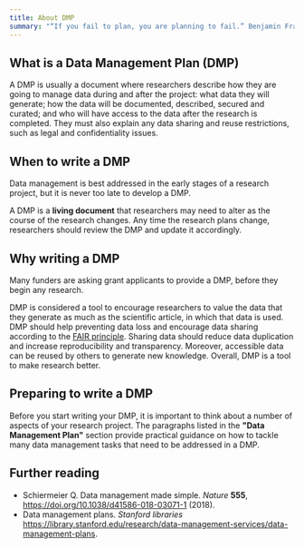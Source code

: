 ```yaml
---
title: About DMP
summary: "“If you fail to plan, you are planning to fail.” Benjamin Franklin."
---
```


## What is a Data Management Plan (DMP)
A DMP is usually a document where researchers describe how they are going to manage data during and after the project: what data they will generate; how the data will be documented, described, secured and curated; and who will have access to the data after the research is completed. They must also explain any data sharing and reuse restrictions, such as legal and confidentiality issues.

## When to write a DMP
Data management is best addressed in the early stages of a research project, but it is never too late to develop a DMP.

A DMP is a **living document** that researchers may need to alter as the course of the research changes. Any time the research plans change, researchers should review the DMP and update it accordingly.

## Why writing a DMP
Many funders are asking grant applicants to provide a DMP, before they begin any research.

DMP is considered a tool to encourage researchers to value the data that they generate as much as the scientific article, in which that data is used. DMP should help preventing data loss and encourage data sharing according to the [FAIR principle](https://www.ncbi.nlm.nih.gov/pmc/articles/PMC4792175/). Sharing data should reduce data duplication and increase reproducibility and transparency. Moreover, accessible data can be reused by others to generate new knowledge. Overall, DMP is a tool to make research better.

## Preparing to write a DMP
Before you start writing your DMP, it is important to think about a number of aspects of your research project. The paragraphs listed in the **"Data Management Plan"** section provide practical guidance on how to tackle many data management tasks that need to be addressed in a DMP.

## Further reading
* Schiermeier Q. Data management made simple. *Nature* **555**, https://doi.org/10.1038/d41586-018-03071-1 (2018).
* Data management plans. *Stanford libraries* https://library.stanford.edu/research/data-management-services/data-management-plans.